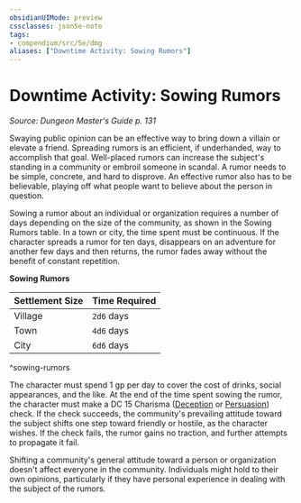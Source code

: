 ```yaml
---
obsidianUIMode: preview
cssclasses: json5e-note
tags:
- compendium/src/5e/dmg
aliases: ["Downtime Activity: Sowing Rumors"]
---
```

# Downtime Activity: Sowing Rumors
*Source: Dungeon Master's Guide p. 131* 

Swaying public opinion can be an effective way to bring down a villain or elevate a friend. Spreading rumors is an efficient, if underhanded, way to accomplish that goal. Well-placed rumors can increase the subject's standing in a community or embroil someone in scandal. A rumor needs to be simple, concrete, and hard to disprove. An effective rumor also has to be believable, playing off what people want to believe about the person in question.

Sowing a rumor about an individual or organization requires a number of days depending on the size of the community, as shown in the Sowing Rumors table. In a town or city, the time spent must be continuous. If the character spreads a rumor for ten days, disappears on an adventure for another few days and then returns, the rumor fades away without the benefit of constant repetition.

**Sowing Rumors**

| Settlement Size | Time Required |
|-----------------|---------------|
| Village | `2d6` days |
| Town | `4d6` days |
| City | `6d6` days |
^sowing-rumors

The character must spend 1 gp per day to cover the cost of drinks, social appearances, and the like. At the end of the time spent sowing the rumor, the character must make a DC 15 Charisma ([Deception](5E2014官方资源/规则/skills.md#Deception) or [Persuasion](5E2014官方资源/规则/skills.md#Persuasion)) check. If the check succeeds, the community's prevailing attitude toward the subject shifts one step toward friendly or hostile, as the character wishes. If the check fails, the rumor gains no traction, and further attempts to propagate it fail.

Shifting a community's general attitude toward a person or organization doesn't affect everyone in the community. Individuals might hold to their own opinions, particularly if they have personal experience in dealing with the subject of the rumors.